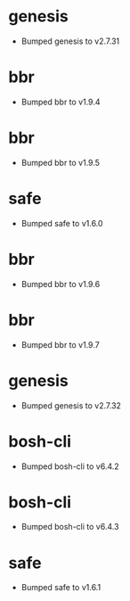
# genesis

- Bumped genesis to v2.7.31

# bbr

- Bumped bbr to v1.9.4

# bbr

- Bumped bbr to v1.9.5

# safe

- Bumped safe to v1.6.0

# bbr

- Bumped bbr to v1.9.6

# bbr

- Bumped bbr to v1.9.7

# genesis

- Bumped genesis to v2.7.32

# bosh-cli

- Bumped bosh-cli to v6.4.2

# bosh-cli

- Bumped bosh-cli to v6.4.3

# safe

- Bumped safe to v1.6.1
